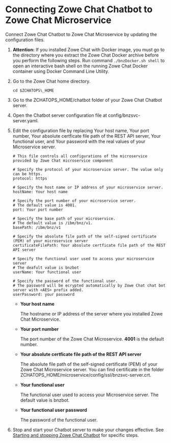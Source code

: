 # Connecting Zowe Chat Chatbot to Zowe Chat Microservice

Connect Zowe Chat Chatbot to Zowe Chat Microservice by updating the configuration files.

1.  **Attention:** If you installed Zowe Chat with Docker image, you must go to the directory where you extract the Zowe Chat Docker archive before you perform the following steps. Run command `./bnzDocker.sh shell` to open an interactive bash shell on the running Zowe Chat Docker container using Docker Command Line Utility.

2.  Go to the Zowe Chat home directory.

    ```
    cd $ZCHATOPS\_HOME
    ```

3.  Go to the ZCHATOPS\_HOME/chatbot folder of your Zowe Chat Chatbot server.

4.  Open the Chatbot server configuration file at config/bnzsvc-server.yaml.

5.  Edit the configuration file by replacing Your host name, Your port number, Your absolute certficate file path of the REST API server, Your functional user, and Your password with the real values of your Microservice server.

    ```
    # This file controls all configurations of the microservice provided by Zowe Chat microservice component
    
    # Specify the protocol of your microservice server. The value only can be https.
    protocol: https
    
    # Specify the host name or IP address of your microservice server.
    hostName: Your host name
    
    # Specify the port number of your microservice server.
    # The default value is 4001.
    port: Your port number
    
    # Specify the base path of your microservice.
    # The default value is /ibm/bnz/v1.
    basePath: /ibm/bnz/v1
    
    # Specify the absolute file path of the self-signed certificate (PEM) of your microservice server
    certificateFilePath: Your absolute certficate file path of the REST API server
    
    # Specify the functional user used to access your microservice server
    # The deafult value is bnzbot
    userName: Your functional user
    
    # Specify the password of the functional user.
    # The password will be ecrypted automatically by Zowe Chat chat bot server with <AES> prefix added.
    userPassword: your password
    
    ```

    -   **Your host name**

        The hostname or IP address of the server where you installed Zowe Chat Microservice.

    -   **Your port number**

        The port number of the Zowe Chat Microservice. **4001** is the default number.

    -   **Your absolute certficate file path of the REST API server**

        The absolute file path of the self-signed certificate \(PEM\) of your Zowe Chat Microservice server. You can find certificate in the folder ZCHATOPS\_HOME/microservice/config/ssl/bnzsvc-server.crt.

    -   **Your functional user**

        The functional user used to access your Microservice server. The default value is bnzbot.

    -   **Your functional user password**

        The password of the functional user.

6.  Stop and start your Chatbot server to make your changes effective. See [Starting and stopping Zowe Chat Chatbot](chatops_install_start_stop_Hubot.md) for specific steps.


